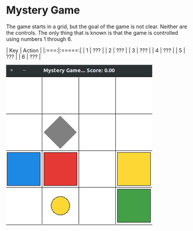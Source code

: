 # Mystery Game

The game starts in a grid, but the goal of the game is not clear.
Neither are the controls.
The only thing that is known is that the game is controlled using numbers 1 through 6.

| Key | Action |
|:===:|:=====:|
| 1   | ???    |
| 2   | ???    |
| 3   | ???    |
| 4   | ???    |
| 5   | ???    |
| 6   | ???    |

![Mystery Game](imgs/game_3x3_init.png)
